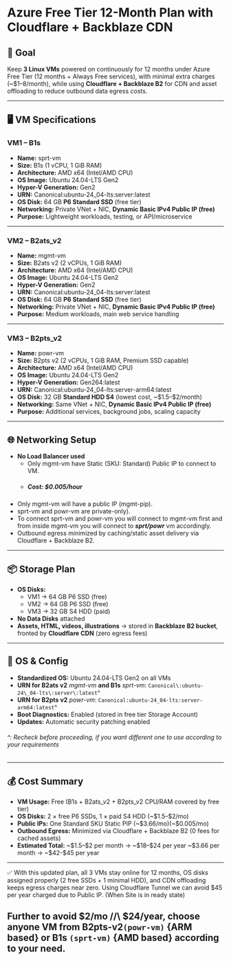 # Azure Free Tier 12-Month Plan with Cloudflare + Backblaze CDN

## 🎯 Goal

Keep **3 Linux VMs** powered on continuously for 12 months under Azure Free Tier (12 months + Always Free services), with minimal extra charges (\~\$1–8/month), while using **Cloudflare + Backblaze B2** for CDN and asset offloading to reduce outbound data egress costs.

---

## 🖥️ VM Specifications

### VM1 – B1s 

- **Name:** sprt-vm
- **Size:** B1s (1 vCPU, 1 GiB RAM)
- **Architecture:** AMD x64 (Intel/AMD CPU)
- **OS Image:** Ubuntu 24.04-LTS Gen2
- **Hyper-V Generation:** Gen2
- **URN:** Canonical\:ubuntu-24\_04-lts\:server\:latest
- **OS Disk:** 64 GB **P6 Standard SSD** (free tier)
- **Networking:** Private VNet + NIC, **Dynamic Basic IPv4 Public IP (free)**
- **Purpose:** Lightweight workloads, testing, or API/microservice



---

### **VM2 – B2ats\_v2**

- **Name:** mgmt-vm
- **Size:** B2ats v2 (2 vCPUs, 1 GiB RAM)
- **Architecture:** AMD x64 (Intel/AMD CPU)
- **OS Image:** Ubuntu 24.04-LTS Gen2
- **Hyper-V Generation:** Gen2
- **URN:** Canonical\:ubuntu-24\_04-lts\:server\:latest
- **OS Disk:** 64 GB **P6 Standard SSD** (free tier)
- **Networking:** Private VNet + NIC, **Dynamic Basic IPv4 Public IP (free)**
- **Purpose:** Medium workloads, main web service handling

---

### **VM3 – B2pts\_v2**

- **Name:** powr-vm
- **Size:** B2pts v2 (2 vCPUs, 1 GiB RAM, Premium SSD capable)
- **Architecture:** AMD x64 (Intel/AMD CPU)
- **OS Image:** Ubuntu 24.04-LTS Gen2
- **Hyper-V Generation:** Gen264\:latest
- **URN:** Canonical\:ubuntu-24\_04-lts\:server-arm64\:latest
- **OS Disk:** 32 GB **Standard HDD S4** (lowest cost, \~\$1.5–\$2/month)
- **Networking:** Same VNet + NIC, **Dynamic Basic IPv4 Public IP (free)**
- **Purpose:** Additional services, background jobs, scaling capacity

---

## 🌐 Networking Setup

- **No Load Balancer used**
  - Only mgmt-vm have Static (SKU: Standard) Public IP to connect to VM. 
  - ##### **Cost: $0.005/hour**
 - Only mgmt-vm will have a public IP (mgmt-pip).
 - sprt-vm and powr-vm are private-only).
 - To connect sprt-vm and powr-vm you will connect to mgmt-vm first and from inside mgmt-vm you will connect to _**sprt/powr**_ vm accordingly.
 - Outbound egress minimized by caching/static asset delivery via Cloudflare + Backblaze B2.

---

## 📦 Storage Plan

- **OS Disks:**
  - VM1 → 64 GB P6 SSD (free)
  - VM2 → 64 GB P6 SSD (free)
  - VM3 → 32 GB S4 HDD (paid)
- **No Data Disks** attached
- **Assets, HTML, videos, illustrations** → stored in **Backblaze B2 bucket**, fronted by **Cloudflare CDN** (zero egress fees)

---

## 🐧 OS & Config

- **Standardized OS:** Ubuntu 24.04-LTS Gen2 on all VMs
- **URN for B2ats v2** _mgmt-vm_ **and B1s** _sprt-vm_: `Canonical\:ubuntu-24\_04-lts\:server\:latest`^
- **URN for B2pts v2** _powr-vm_: `Canonical:ubuntu-24_04-lts:server-arm64:latest`^
- **Boot Diagnostics:** Enabled (stored in free tier Storage Account)
- **Updates:** Automatic security patching enabled

 ###### ^: Recheck before proceeding, if you want different one to use according to your requirements
---

## 💰 Cost Summary

- **VM Usage:** Free (B1s + B2ats\_v2 + B2pts\_v2 CPU/RAM covered by free tier)
- **OS Disks:** 2 × free P6 SSDs, 1 × paid S4 HDD (\~\$1.5–\$2/mo)
- **Public IPs:** One Standard SKU Static PIP (\~\$3.66/mo)(\~\$0.005/mo)
- **Outbound Egress:** Minimized via Cloudflare + Backblaze B2 (0 fees for cached assets)
- **Estimated Total:** \~\$1.5–\$2 per month → \~\$18–\$24 per year
                       \~\$3.66 per month →  \~\$42-\$45 per year
---

✅ With this updated plan, all 3 VMs stay online for 12 months, OS disks assigned properly (2 free SSDs + 1 minimal HDD), and CDN offloading keeps egress charges near zero. 
 Using Cloudflare Tunnel we can avoid \$45 per year charged due to Public IP.
  (When Site is in ready state)

  Further to avoid \$2/mo \/\/\ $24/year, choose anyone VM from **B2pts-v2**`(powr-vm)` {ARM based}  or **B1s** `(sprt-vm)` {AMD based} according to your need.
---



##

